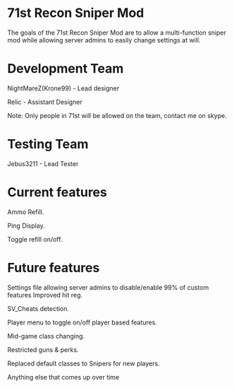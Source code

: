 71st Recon Sniper Mod
=========

The goals of the 71st Recon Sniper Mod are to allow a multi-function sniper mod
while allowing server admins to easily change settings at will.

Development Team
================
NightMareZ(Krone99) - Lead designer

Relic - Assistant Designer

Note: Only people in 71st will be allowed on the team, contact me on skype.

Testing Team
================

Jebus3211 - Lead Tester


Current features
================
Ammo Refill.

Ping Display.

Toggle refill on/off.


Future features
================

Settings file allowing server admins to disable/enable 99% of custom features
Improved hit reg.

SV_Cheats detection.

Player menu to toggle on/off player based features.

Mid-game class changing.

Restricted guns & perks.

Replaced default classes to Snipers for new players.

Anything else that comes up over time
